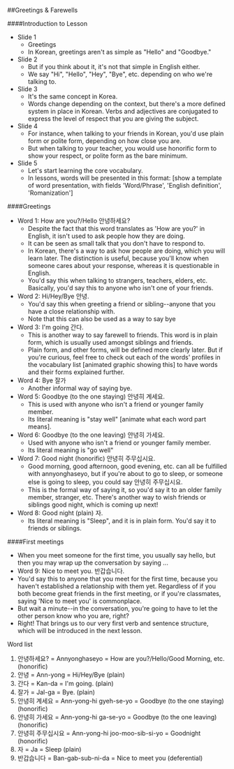 ##Greetings & Farewells

####Introduction to Lesson
* Slide 1
  * Greetings
  * In Korean, greetings aren't as simple as "Hello" and "Goodbye."
* Slide 2
  * But if you think about it, it's not that simple in English either.
  * We say "Hi", "Hello", "Hey", "Bye", etc. depending on who we're talking to.
* Slide 3
  * It's the same concept in Korea.
  * Words change depending on the context, but there's a more defined system in place in Korean. Verbs and adjectives are conjugated to express the level of respect that you are giving the subject.
* Slide 4
  * For instance, when talking to your friends in Korean, you'd use plain form or polite form, depending on how close you are.
  * But when talking to your teacher, you would use honorific form to show your respect, or polite form as the bare minimum.
* Slide 5
  * Let's start learning the core vocabulary.
  * In lessons, words will be presented in this format: [show a template of word presentation, with fields 'Word/Phrase', 'English definition', 'Romanization']
  
####Greetings
* Word 1: How are you?/Hello 안녕하세요?
  * Despite the fact that this word translates as 'How are you?' in English, it isn't used to ask people how they are doing.
  * It can be seen as small talk that you don't have to respond to.
  * In Korean, there's a way to ask how people are doing, which you will learn later. The distinction is useful, because you'll know when someone cares about your response, whereas it is questionable in English.
  * You'd say this when talking to strangers, teachers, elders, etc. Basically, you'd say this to anyone who isn't one of your friends.
* Word 2: Hi/Hey/Bye 안녕.
  * You'd say this when greeting a friend or sibling--anyone that you have a close relationship with.
  * Note that this can also be used as a way to say bye
* Word 3: I'm going 간다.
  * This is another way to say farewell to friends. This word is in plain form, which is usually used amongst siblings and friends.
  * Plain form, and other forms, will be defined more clearly later. But if you're curious, feel free to check out each of the words' profiles in the vocabulary list [animated graphic showing this] to have words and their forms explained further.
* Word 4: Bye 잘가
  * Another informal way of saying bye.
* Word 5: Goodbye (to the one staying) 안녕히 계세요.
  * This is used with anyone who isn't a friend or younger family member.
  * Its literal meaning is "stay well" [animate what each word part means].
* Word 6: Goodbye (to the one leaving) 안녕히 가세요.
  * Used with anyone who isn't a friend or younger family member.
  * Its literal meaning is "go well"
* Word 7: Good night (honorific) 안녕히 주무십시요.
  * Good morning, good afternoon, good evening, etc. can all be fulfilled with annyonghaseyo, but if you're about to go to sleep, or someone else is going to sleep, you could say 안녕히 주무십시요.
  * This is the formal way of saying it, so you'd say it to an older family member, stranger, etc. There's another way to wish friends or siblings good night, which is coming up next!
* Word 8: Good night (plain) 자.
  * Its literal meaning is "Sleep", and it is in plain form. You'd say it to friends or siblings.

####First meetings
* When you meet someone for the first time, you usually say hello, but then you may wrap up the conversation by saying ... 
* Word 9: Nice to meet you. 반갑습니다.
 * You'd say this to anyone that you meet for the first time, because you haven't established a relationship with them yet. Regardless of if you both become great friends in the first meeting, or if you're classmates, saying 'Nice to meet you' is commonplace.
* But wait a minute--in the conversation, you're going to have to let the other person know who you are, right?
* Right! That brings us to our very first verb and sentence structure, which will be introduced in the next lesson.

Word list
1. 안녕하세요? = Annyonghaseyo = How are you?/Hello/Good Morning, etc. (honorific)
2. 안녕 = Ann-yong = Hi/Hey/Bye (plain)
3. 간다 = Kan-da = I'm going. (plain)
4. 잘가 = Jal-ga = Bye. (plain)
5. 안녕히 계세요 = Ann-yong-hi gyeh-se-yo = Goodbye (to the one staying) (honorific)
6. 안녕히 가세요 = Ann-yong-hi ga-se-yo = Goodbye (to the one leaving) (honorific)
7. 안녕히 주무십시요 = Ann-yong-hi joo-moo-sib-si-yo = Goodnight (honorific)
8. 자 = Ja = Sleep (plain)
9. 반갑습니다 = Ban-gab-sub-ni-da = Nice to meet you (deferential)
